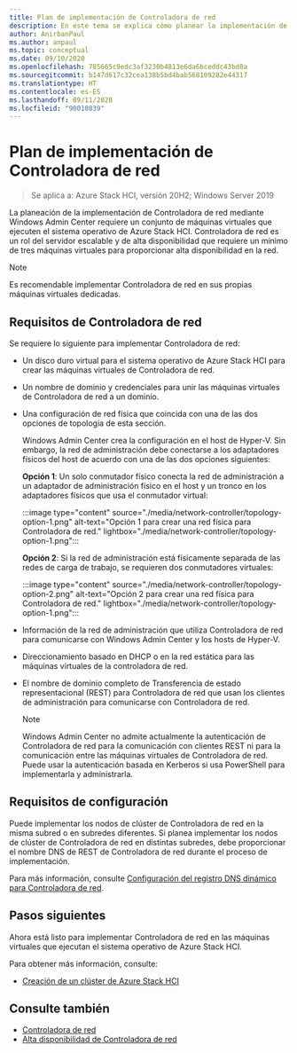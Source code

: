 ```yaml
---
title: Plan de implementación de Controladora de red
description: En este tema se explica cómo planear la implementación de Controladora de red mediante Windows Admin Center en un conjunto de máquinas virtuales que ejecutan el sistema operativo de Azure Stack HCI.
author: AnirbanPaul
ms.author: anpaul
ms.topic: conceptual
ms.date: 09/10/2020
ms.openlocfilehash: 785665c9edc3af3230b4813e6da6bceddc43bd0a
ms.sourcegitcommit: b147d617c32cea138b5bd4bab568109282e44317
ms.translationtype: HT
ms.contentlocale: es-ES
ms.lasthandoff: 09/11/2020
ms.locfileid: "90010839"
---
```

# <a name="plan-to-deploy-the-network-controller"></a>Plan de implementación de Controladora de red

>Se aplica a: Azure Stack HCI, versión 20H2; Windows Server 2019 

La planeación de la implementación de Controladora de red mediante Windows Admin Center requiere un conjunto de máquinas virtuales que ejecuten el sistema operativo de Azure Stack HCI. Controladora de red es un rol del servidor escalable y de alta disponibilidad que requiere un mínimo de tres máquinas virtuales para proporcionar alta disponibilidad en la red.

   >[!NOTE]
   > Es recomendable implementar Controladora de red en sus propias máquinas virtuales dedicadas.

## <a name="network-controller-requirements"></a>Requisitos de Controladora de red
Se requiere lo siguiente para implementar Controladora de red:
- Un disco duro virtual para el sistema operativo de Azure Stack HCI para crear las máquinas virtuales de Controladora de red.
- Un nombre de dominio y credenciales para unir las máquinas virtuales de Controladora de red a un dominio.
- Una configuración de red física que coincida con una de las dos opciones de topología de esta sección.

    Windows Admin Center crea la configuración en el host de Hyper-V. Sin embargo, la red de administración debe conectarse a los adaptadores físicos del host de acuerdo con una de las dos opciones siguientes:

    **Opción 1**: Un solo conmutador físico conecta la red de administración a un adaptador de administración físico en el host y un tronco en los adaptadores físicos que usa el conmutador virtual:

    :::image type="content" source="./media/network-controller/topology-option-1.png" alt-text="Opción 1 para crear una red física para Controladora de red." lightbox="./media/network-controller/topology-option-1.png":::

    **Opción 2**: Si la red de administración está físicamente separada de las redes de carga de trabajo, se requieren dos conmutadores virtuales:

    :::image type="content" source="./media/network-controller/topology-option-2.png" alt-text="Opción 2 para crear una red física para Controladora de red." lightbox="./media/network-controller/topology-option-1.png":::

- Información de la red de administración que utiliza Controladora de red para comunicarse con Windows Admin Center y los hosts de Hyper-V.
- Direccionamiento basado en DHCP o en la red estática para las máquinas virtuales de la controladora de red.
- El nombre de dominio completo de Transferencia de estado representacional (REST) para Controladora de red que usan los clientes de administración para comunicarse con Controladora de red.

   >[!NOTE]
   > Windows Admin Center no admite actualmente la autenticación de Controladora de red para la comunicación con clientes REST ni para la comunicación entre las máquinas virtuales de Controladora de red. Puede usar la autenticación basada en Kerberos si usa PowerShell para implementarla y administrarla.

## <a name="configuration-requirements"></a>Requisitos de configuración
Puede implementar los nodos de clúster de Controladora de red en la misma subred o en subredes diferentes. Si planea implementar los nodos de clúster de Controladora de red en distintas subredes, debe proporcionar el nombre DNS de REST de Controladora de red durante el proceso de implementación.

Para más información, consulte [Configuración del registro DNS dinámico para Controladora de red](/windows-server/networking/sdn/plan/installation-and-preparation-requirements-for-deploying-network-controller#step-3-configure-dynamic-dns-registration-for-network-controller).


## <a name="next-steps"></a>Pasos siguientes
Ahora está listo para implementar Controladora de red en las máquinas virtuales que ejecutan el sistema operativo de Azure Stack HCI.

Para obtener más información, consulte:
- [Creación de un clúster de Azure Stack HCI](../deploy/create-cluster.md)

## <a name="see-also"></a>Consulte también
- [Controladora de red](/windows-server/networking/sdn/technologies/network-controller/network-controller)
- [Alta disponibilidad de Controladora de red](/windows-server/networking/sdn/technologies/network-controller/network-controller-high-availability)